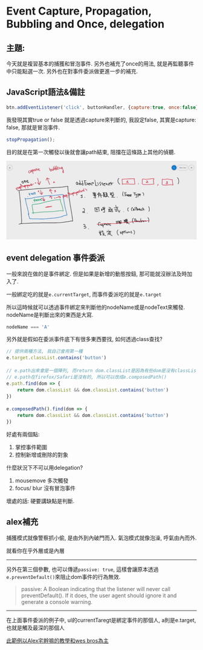 #  Event Capture, Propagation, Bubbling and Once, delegation

## 主題:

今天就是複習基本的捕獲和冒泡事件. 另外也補充了once的用法, 就是再監聽事件中只能點選一次. 
另外也在對事件委派做更進一步的補充.

## JavaScript語法&備註

```JavaScript
btn.addEventListener('click', buttonHandler, {capture:true, once:false})
```
我發現其實true or false 就是透過capture來判斷的, 我設定false, 其實是capture: false, 那就是冒泡事件. 

```JavaScript
stopPropagation();
```
目的就是在第一次觸發以後就會讓path結束, 阻擋在這條路上其他的偵聽. 

![](./event.png)

## event delegation 事件委派

一般來說在做的是事件綁定. 但是如果是新增的動態按鈕, 那可能就沒辦法及時加入了.

一般綁定吃的就是`e.currentTarget`, 而事件委派吃的就是`e.target`

所以這時候就可以透過事件綁定來判斷他的nodeName或是nodeText來觸發.
nodeName是判斷出來的東西是大寫.
```JavaScript
nodeName === 'A'
``` 
另外就是假如在委派事件底下有很多東西要找, 如何透過class查找? 

```JavaScript
// 提供兩種方法, 我自己會用第一種
e.target.classList.contains('button')

// e.path出來會是一個陣列, 而return dom.classList是因為有些dom是沒有classList要讓它加上
// e.path在firefox/Safari是沒有的, 所以可以改成e.composedPath()
e.path.find(dom => {
    return dom.classList && dom.classList.contains('button')
})

e.composedPath().find(dom => {
    return dom.classList && dom.classList.contains('button')
})
```


好處有兩個點: 
1. 掌控事件範圍
2. 控制新增或刪除的對象

什麼狀況下不可以用delegation? 
1. mousemove 多次觸發
2. focus/ blur 沒有冒泡事件

壞處的話: 
硬要講缺點是判斷. 

## alex補充

捕獲模式就像警察抓小偷, 是由外到內破門而入.
氣泡模式就像泡澡, 呼氣由內而外. 

就看你在乎外層或是內層

--- 
另外在第三個參數, 也可以傳遞`passive: true`, 這樣會讓原本透過`e.preventDefault()`來阻止dom事件的行為無效.
> passive: A Boolean indicating that the listener will never call preventDefault(). If it does, the user agent should ignore it and generate a console warning.

---

在上面事件委派的例子中, ul的currentTaregt是綁定事件的那個人, a則是e.target, 也就是觸及最深的那個人


[此範例以Alex宅幹嘛的教學和wes bros為主](https://www.youtube.com/watch?v=wfTR8GJu05Q&list=PLEfh-m_KG4dYbxVoYDyT_fmXZHnuKg2Fq&index=25)